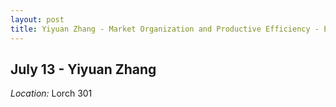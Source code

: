 ```yaml
---
layout: post
title: Yiyuan Zhang - Market Organization and Productive Efficiency - Evidence from the Texas Electricity Market (July 13)
---
```

## July 13 - Yiyuan Zhang

*Location:* Lorch 301



